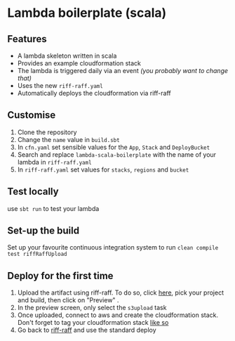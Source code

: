 # Lambda boilerplate (scala)

## Features
* A lambda skeleton written in scala
* Provides an example cloudformation stack
* The lambda is triggered daily via an event _(you probably want to change that)_
* Uses the new `riff-raff.yaml`
* Automatically deploys the cloudformation via riff-raff

## Customise
1. Clone the repository
2. Change the `name` value in `build.sbt`
3. In `cfn.yaml` set sensible values for the `App`, `Stack` and `DeployBucket`
3. Search and replace `lambda-scala-boilerplate` with the name of your lambda in `riff-raff.yaml`
4. In `riff-raff.yaml` set values for `stacks`, `regions` and `bucket`

## Test locally
use `sbt run` to test your lambda

## Set-up the build
Set up your favourite continuous integration system to run `clean compile test riffRaffUpload`

## Deploy for the first time
1. Upload the artifact using riff-raff. To do so, click [here](https://riffraff.gutools.co.uk/deployment/request), pick your project and build, then click on "Preview" .
2. In the preview screen, only select the `s3upload` task
3. Once uploaded, connect to aws and create the cloudformation stack. Don't forget to tag your cloudformation stack [like so](https://i.imgur.com/P03Ofci.png)
4. Go back to [riff-raff](https://riffraff.gutools.co.uk/deployment/request) and use the standard deploy



